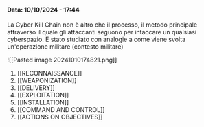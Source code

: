 #### Data: 10/10/2024 - 17:44

La Cyber Kill Chain non è altro che il processo, il metodo principale attraverso il quale gli attaccanti seguono per intaccare un qualsiasi cyberspazio. E stato studiato con analogie a come viene svolta un'operazione militare (contesto militare)

![[Pasted image 20241010174821.png]]

1. [[RECONNAISSANCE]]
2. [[WEAPONIZATION]]
3. [[DELIVERY]]
4. [[EXPLOITATION]]
5. [[INSTALLATION]]
6. [[COMMAND AND CONTROL]]
7. [[ACTIONS ON OBJECTIVES]]